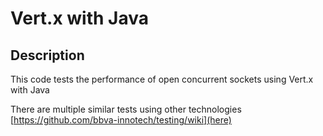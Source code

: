 Vert.x with Java
================

## Description

This code tests the performance of open concurrent sockets using Vert.x with Java

There are multiple similar tests using other technologies [https://github.com/bbva-innotech/testing/wiki](here)



